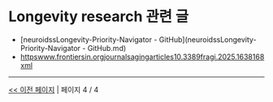 # Longevity research 관련 글

- [neuroidssLongevity-Priority-Navigator - GitHub](neuroidssLongevity-Priority-Navigator - GitHub.md)
- [httpswww.frontiersin.orgjournalsagingarticles10.3389fragi.2025.1638168xml](httpswww.frontiersin.orgjournalsagingarticles10.3389fragi.2025.1638168xml.md)

---
[<< 이전 페이지](page-3.md)  |  페이지 4 / 4
